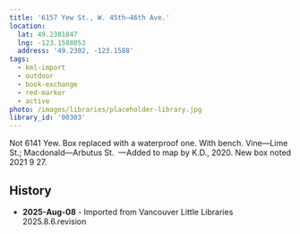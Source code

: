 ```yaml
---
title: '6157 Yew St., W. 45th—46th Ave.'
location:
  lat: 49.2301847
  lng: -123.1588053
  address: '49.2302, -123.1588'
tags:
  - kml-import
  - outdoor
  - book-exchange
  - red-marker
  - active
photo: /images/libraries/placeholder-library.jpg
library_id: '00303'
---
```

Not 6141 Yew.
Box replaced with a waterproof one. 
With bench.
Vine—Lime St.; Macdonald—Arbutus St. 
—Added to map by K.D., 2020. 
New box noted 2021 9 27.

## History
- **2025-Aug-08** - Imported from Vancouver Little Libraries 2025.8.6.revision
